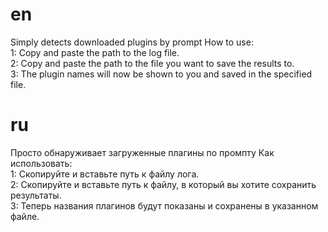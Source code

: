 # en
Simply detects downloaded plugins by prompt
How to use:
<br>1: Copy and paste the path to the log file.
<br>2: Copy and paste the path to the file you want to save the results to.
<br>3: The plugin names will now be shown to you and saved in the specified file.
# ru
Просто обнаруживает загруженные плагины по промпту
Как использовать:
<br>1: Скопируйте и вставьте путь к файлу лога.
<br>2: Скопируйте и вставьте путь к файлу, в который вы хотите сохранить результаты.
<br>3: Теперь названия плагинов будут показаны и сохранены в указанном файле.
